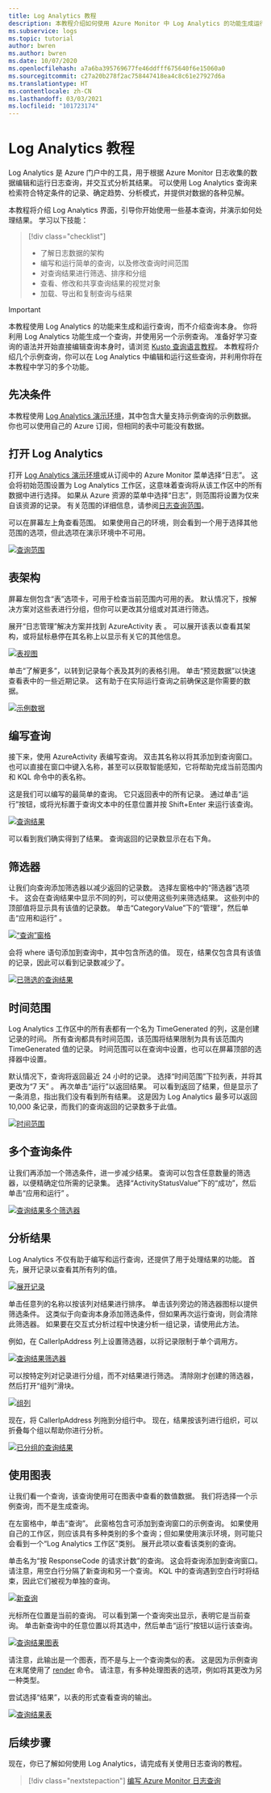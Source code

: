 ```yaml
---
title: Log Analytics 教程
description: 本教程介绍如何使用 Azure Monitor 中 Log Analytics 的功能生成运行日志查询并在 Azure 门户中分析其结果。
ms.subservice: logs
ms.topic: tutorial
author: bwren
ms.author: bwren
ms.date: 10/07/2020
ms.openlocfilehash: a7a6ba395769677fe46ddfff675640f6e15060a0
ms.sourcegitcommit: c27a20b278f2ac758447418ea4c8c61e27927d6a
ms.translationtype: HT
ms.contentlocale: zh-CN
ms.lasthandoff: 03/03/2021
ms.locfileid: "101723174"
---
```

# <a name="log-analytics-tutorial"></a>Log Analytics 教程
Log Analytics 是 Azure 门户中的工具，用于根据 Azure Monitor 日志收集的数据编辑和运行日志查询，并交互式分析其结果。 可以使用 Log Analytics 查询来检索符合特定条件的记录、确定趋势、分析模式，并提供对数据的各种见解。 

本教程将介绍 Log Analytics 界面，引导你开始使用一些基本查询，并演示如何处理结果。 学习以下技能：

> [!div class="checklist"]
> * 了解日志数据的架构
> * 编写和运行简单的查询，以及修改查询时间范围
> * 对查询结果进行筛选、排序和分组
> * 查看、修改和共享查询结果的视觉对象
> * 加载、导出和复制查询与结果

> [!IMPORTANT]
> 本教程使用 Log Analytics 的功能来生成和运行查询，而不介绍查询本身。 你将利用 Log Analytics 功能生成一个查询，并使用另一个示例查询。 准备好学习查询的语法并开始直接编辑查询本身时，请浏览 [Kusto 查询语言教程](/azure/data-explorer/kusto/query/tutorial?pivots=azuremonitor)。 本教程将介绍几个示例查询，你可以在 Log Analytics 中编辑和运行这些查询，并利用你将在本教程中学习的多个功能。


## <a name="prerequisites"></a>先决条件
本教程使用 [Log Analytics 演示环境](https://ms.portal.azure.com/#blade/Microsoft_Azure_Monitoring_Logs/DemoLogsBlade)，其中包含大量支持示例查询的示例数据。 你也可以使用自己的 Azure 订阅，但相同的表中可能没有数据。

## <a name="open-log-analytics"></a>打开 Log Analytics
打开 [Log Analytics 演示环境](https://ms.portal.azure.com/#blade/Microsoft_Azure_Monitoring_Logs/DemoLogsBlade)或从订阅中的 Azure Monitor 菜单选择“日志”。 这会将初始范围设置为 Log Analytics 工作区，这意味着查询将从该工作区中的所有数据中进行选择。 如果从 Azure 资源的菜单中选择“日志”，则范围将设置为仅来自该资源的记录。 有关范围的详细信息，请参阅[日志查询范围](./scope.md)。

可以在屏幕左上角查看范围。 如果使用自己的环境，则会看到一个用于选择其他范围的选项，但此选项在演示环境中不可用。

[![查询范围](media/log-analytics-tutorial/scope.png)](media/log-analytics-tutorial/scope.png#lightbox)

## <a name="table-schema"></a>表架构
屏幕左侧包含“表”选项卡，可用于检查当前范围内可用的表。 默认情况下，按解决方案对这些表进行分组，但你可以更改其分组或对其进行筛选。 

展开“日志管理”解决方案并找到 AzureActivity 表 。 可以展开该表以查看其架构，或将鼠标悬停在其名称上以显示有关它的其他信息。 

[![表视图](media/log-analytics-tutorial/table-details.png)](media/log-analytics-tutorial/table-details.png#lightbox)

单击“了解更多”，以转到记录每个表及其列的表格引用。 单击“预览数据”以快速查看表中的一些近期记录。 这有助于在实际运行查询之前确保这是你需要的数据。

[![示例数据](media/log-analytics-tutorial/sample-data.png)](media/log-analytics-tutorial/sample-data.png#lightbox)

## <a name="write-a-query"></a>编写查询
接下来，使用 AzureActivity 表编写查询。 双击其名称以将其添加到查询窗口。 也可以直接在窗口中键入名称，甚至可以获取智能感知，它将帮助完成当前范围内和 KQL 命令中的表名称。

这是我们可以编写的最简单的查询。 它只返回表中的所有记录。 通过单击“运行”按钮，或将光标置于查询文本中的任意位置并按 Shift+Enter 来运行该查询。

[![查询结果](media/log-analytics-tutorial/query-results.png)](media/log-analytics-tutorial/query-results.png#lightbox)

可以看到我们确实得到了结果。 查询返回的记录数显示在右下角。 

## <a name="filter"></a>筛选器

让我们向查询添加筛选器以减少返回的记录数。 选择左窗格中的“筛选器”选项卡。 这会在查询结果中显示不同的列，可以使用这些列来筛选结果。 这些列中的顶部值将显示具有该值的记录数。 单击“CategoryValue”下的“管理”，然后单击“应用和运行”  。 

[![“查询”窗格](media/log-analytics-tutorial/query-pane.png)](media/log-analytics-tutorial/query-pane.png#lightbox)

会将 where 语句添加到查询中，其中包含所选的值。 现在，结果仅包含具有该值的记录，因此可以看到记录数减少了。

[![已筛选的查询结果](media/log-analytics-tutorial/query-results-filter-01.png)](media/log-analytics-tutorial/query-results-filter-01.png#lightbox)


## <a name="time-range"></a>时间范围
Log Analytics 工作区中的所有表都有一个名为 TimeGenerated 的列，这是创建记录的时间。 所有查询都具有时间范围，该范围将结果限制为具有该范围内 TimeGenerated 值的记录。 时间范围可以在查询中设置，也可以在屏幕顶部的选择器中设置。

默认情况下，查询将返回最近 24 小时的记录。 选择“时间范围”下拉列表，并将其更改为“7 天” 。 再次单击“运行”以返回结果。 可以看到返回了结果，但是显示了一条消息，指出我们没有看到所有结果。 这是因为 Log Analytics 最多可以返回 10,000 条记录，而我们的查询返回的记录数多于此值。 

[![时间范围](media/log-analytics-tutorial/query-results-max.png)](media/log-analytics-tutorial/query-results-max.png#lightbox)


## <a name="multiple-query-conditions"></a>多个查询条件
让我们再添加一个筛选条件，进一步减少结果。 查询可以包含任意数量的筛选器，以便精确定位所需的记录集。 选择“ActivityStatusValue”下的“成功”，然后单击“应用和运行”  。 

[![查询结果多个筛选器](media/log-analytics-tutorial/query-results-filter-02.png)](media/log-analytics-tutorial/query-results-filter-02.png#lightbox)


## <a name="analyze-results"></a>分析结果
Log Analytics 不仅有助于编写和运行查询，还提供了用于处理结果的功能。 首先，展开记录以查看其所有列的值。

[![展开记录](media/log-analytics-tutorial/expand-record.png)](media/log-analytics-tutorial/expand-record.png#lightbox)

单击任意列的名称以按该列对结果进行排序。 单击该列旁边的筛选器图标以提供筛选条件。 这类似于向查询本身添加筛选条件，但如果再次运行查询，则会清除此筛选器。 如果要在交互式分析过程中快速分析一组记录，请使用此方法。

例如，在 CallerIpAddress 列上设置筛选器，以将记录限制于单个调用方。 

[![查询结果筛选器](media/log-analytics-tutorial/query-results-filter.png)](media/log-analytics-tutorial/query-results-filter.png#lightbox)

可以按特定列对记录进行分组，而不对结果进行筛选。 清除刚才创建的筛选器，然后打开“组列”滑块。 

[![组列](media/log-analytics-tutorial/query-results-group-columns.png)](media/log-analytics-tutorial/query-results-group-columns.png#lightbox)

现在，将 CallerIpAddress 列拖到分组行中。 现在，结果按该列进行组织，可以折叠每个组以帮助你进行分析。

[![已分组的查询结果](media/log-analytics-tutorial/query-results-grouped.png)](media/log-analytics-tutorial/query-results-grouped.png#lightbox)

## <a name="work-with-charts"></a>使用图表
让我们看一个查询，该查询使用可在图表中查看的数值数据。 我们将选择一个示例查询，而不是生成查询。

在左窗格中，单击“查询”。 此窗格包含可添加到查询窗口的示例查询。 如果使用自己的工作区，则应该具有多种类别的多个查询；但如果使用演示环境，则可能只会看到一个“Log Analytics 工作区”类别。 展开此项以查看该类别的查询。

单击名为“按 ResponseCode 的请求计数”的查询。 这会将查询添加到查询窗口。 请注意，用空白行分隔了新查询和另一个查询。 KQL 中的查询遇到空白行时将结束，因此它们被视为单独的查询。 

[![新查询](media/log-analytics-tutorial/example-query.png)](media/log-analytics-tutorial/example-query.png#lightbox)

光标所在位置是当前的查询。 可以看到第一个查询突出显示，表明它是当前查询。 单击新查询中的任意位置以将其选中，然后单击“运行”按钮以运行该查询。

[![查询结果图表](media/log-analytics-tutorial/example-query-output-chart.png)](media/log-analytics-tutorial/example-query-output-chart.png#lightbox)

请注意，此输出是一个图表，而不是与上一个查询类似的表。 这是因为示例查询在末尾使用了 [render](/azure/data-explorer/kusto/query/renderoperator?pivots=azuremonitor) 命令。 请注意，有多种处理图表的选项，例如将其更改为另一种类型。

尝试选择“结果”，以表的形式查看查询的输出。 

[![查询结果表](media/log-analytics-tutorial/example-query-output-table.png)](media/log-analytics-tutorial/example-query-output-table.png#lightbox)



## <a name="next-steps"></a>后续步骤

现在，你已了解如何使用 Log Analytics，请完成有关使用日志查询的教程。
> [!div class="nextstepaction"]
> [编写 Azure Monitor 日志查询](get-started-queries.md)